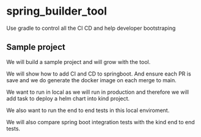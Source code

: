 # spring_builder_tool
Use gradle to control all the CI CD and help developer bootstraping

## Sample project

We will build a sample project and will grow with the tool.

We will show how to add CI and CD to springboot. And ensure each PR is save and we do generate the docker image on each merge to main.

We want to run in local as we will run in production and therefore we will add task to deploy a helm chart into kind project.

We also want to run the end to end tests in this local enviroment.

We will also compare spring boot integration tests with the kind end to end tests.